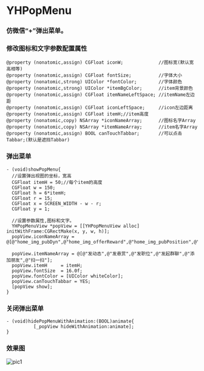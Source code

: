 # YHPopMenu </br>
### 仿微信“+”弹出菜单。</br>
### 修改图标和文字参数配置属性</br>

```
@property (nonatomic,assign) CGFloat iconW;             //图标宽(默认宽高相等)
@property (nonatomic,assign) CGFloat fontSize;          //字体大小
@property (nonatomic,strong) UIColor *fontColor;        //字体颜色
@property (nonatomic,strong) UIColor *itemBgColor;      //item背景颜色
@property (nonatomic,assign) CGFloat itemNameLeftSpace; //itemName左边距
@property (nonatomic,assign) CGFloat iconLeftSpace;     //icon左边距离
@property (nonatomic,assign) CGFloat itemH;//item高度
@property (nonatomic,copy) NSArray *iconNameArray;      //图标名字Array
@property (nonatomic,copy) NSArray *itemNameArray;      //item名字Array
@property (nonatomic,assign) BOOL canTouchTabbar;       //可以点击Tabbar;(默认是遮挡Tabbar)
```

### 弹出菜单
```
- (void)showPopMenu{
  //设置弹出视图的坐标，宽高
  CGFloat itemH = 50;//每个item的高度
  CGFloat w = 150;
  CGFloat h = 6*itemH;
  CGFloat r = 15;
  CGFloat x = SCREEN_WIDTH - w - r;
  CGFloat y = 1;
    
  //设置参数属性,图标和文字。
  YHPopMenuView *popView = [[YHPopMenuView alloc] initWithFrame:CGRectMake(x, y, w, h)];
  popView.iconNameArray = @[@"home_img_pubDyn",@"home_img_offerReward",@"home_img_pubPosition",@"chat_img_groupchat",@"chat_img_add",@"home_img_scan"];         
  popView.itemNameArray = @[@"发动态",@"发悬赏",@"发职位",@"发起群聊",@"添加朋友",@"扫一扫"];
  popView.itemH     = itemH;
  popView.fontSize  = 16.0f;
  popView.fontColor = [UIColor whiteColor];
  popView.canTouchTabbar = YES;
  [popView show];
}

```

### 关闭弹出菜单
```
- (void)hidePopMenuWithAnimation:(BOOL)animate{
          [_popView hideWithAnimation:animate];
}
```

### 效果图
![pic1](http://img.blog.csdn.net/20170510160239027?watermark/2/text/aHR0cDovL2Jsb2cuY3Nkbi5uZXQvc2FtdWVsYW5ka2V2aW4=/font/5a6L5L2T/fontsize/400/fill/I0JBQkFCMA==/dissolve/70/gravity/Center)


  
